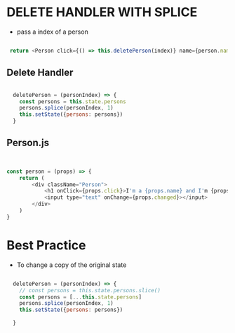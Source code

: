 # DELETE HANDLER WITH SPLICE

- pass a index of a person 

```javascript

 return <Person click={() => this.deletePerson(index)} name={person.name} age={person.age} />

```

## Delete Handler

```javascript

  deletePerson = (personIndex) => {
    const persons = this.state.persons
    persons.splice(personIndex, 1)
    this.setState({persons: persons})
  }

```

## Person.js

```javascript


const person = (props) => {
    return (
        <div className="Person">
            <h1 onClick={props.click}>I'm a {props.name} and I'm {props.age} old </h1>
            <input type="text" onChange={props.changed}></input>
        </div>
    )
}

```

# Best Practice 

- To change a copy of the original state

```javascript

  deletePerson = (personIndex) => {
    // const persons = this.state.persons.slice()
    const persons = [...this.state.persons]
    persons.splice(personIndex, 1)
    this.setState({persons: persons})
    
  }

```